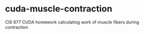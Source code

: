 # cuda-muscle-contraction
CIS 677 CUDA homework calculating work of muscle fibers during contraction
